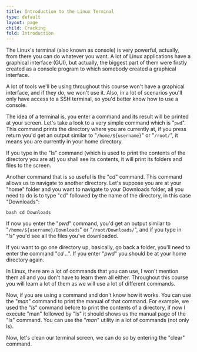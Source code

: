 ```yaml
---
title: Introduction to the Linux Terminal
type: default
layout: page
child: Cracking
fold: Introduction
---
```


The Linux's terminal (also known as console) is very powerful, actually, from
there you can do whatever you want. A lot of Linux applications have a graphical
interface (GUI), but actually, the biggest part of them were firstly created as
a console program to which somebody created a graphical interface.

A lot of tools we'll be using throughout this course won't have a graphical
interface, and if they do, we won't use it. Also, in a lot of scenarios you'll
only have access to a SSH terminal, so you'd better know how to use a console.

The idea of a terminal is, you enter a command and its result will be printed at
your screen. Let's take a look to a very simple command which is "`pwd`". This
command prints the directory where you are currently at, if you press return
you'd get an output similar to "`/home/${username}`" or "`/root/`", it means you
are currently in your home directory.

If you type in the "ls" command (which is used to print the contents of the
directory you are at) you shall see its contents, it will print its folders and
files to the screen.

Another command that is so useful is the "_cd_" command. This command allows us
to navigate to another directory. Let's suppose you are at your "home" folder
and you want to navigate to your Downloads folder, all you need to do is to type
"cd" followed by the name of the directory, in this case "Downloads":

```bash cd Downloads ```

If now you enter the "_pwd_" command, you'd get an output similar to
"`/home/${username}/Downloads`" or "`/root/Downloads/`", and if you type in
"_ls_" you'd see all the files you've downloaded.

If you want to go one directory up, basically, go back a folder, you'll need to
enter the command "_cd .._". If you enter "_pwd_" you should be at your home
directory again.

In Linux, there are a lot of commands that you can use, I won't mention them all
and you don't have to learn them all either. Throughout this course you will
learn a lot of them as we will use a lot of different commands.

Now, if you are using a command and don't know how it works. You can use the
"_man_" command to print the manual of that command. For example, we used the
"_ls_" command before to print the contents of a directory, if now I execute
"man" followed by "ls" it should shows us the manual page of the "ls" command.
You can use the "_man_" utility in a lot of commands (not only ls).

Now, let's clean our terminal screen, we can do so by entering the "clear"
command.
